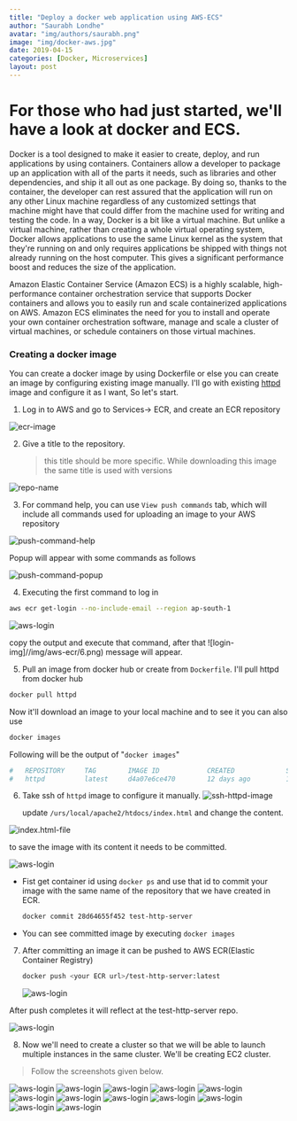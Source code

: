 ```yaml
---
title: "Deploy a docker web application using AWS-ECS"
author: "Saurabh Londhe"
avatar: "img/authors/saurabh.png"
image: "img/docker-aws.jpg"
date: 2019-04-15
categories: [Docker, Microservices]
layout: post
---
```


# For those who had just started, we'll have a look at docker and ECS.

Docker is a tool designed to make it easier to create, deploy, and run applications by using containers. Containers allow a developer to package up an application with all of the parts it needs, such as libraries and other dependencies, and ship it all out as one package. By doing so, thanks to the container, the developer can rest assured that the application will run on any other Linux machine regardless of any customized settings that machine might have that could differ from the machine used for writing and testing the code.
In a way, Docker is a bit like a virtual machine. But unlike a virtual machine, rather than creating a whole virtual operating system, Docker allows applications to use the same Linux kernel as the system that they're running on and only requires applications be shipped with things not already running on the host computer. This gives a significant performance boost and reduces the size of the application.

Amazon Elastic Container Service (Amazon ECS) is a highly scalable, high-performance container orchestration service that supports Docker containers and allows you to easily run and scale containerized applications on AWS. Amazon ECS eliminates the need for you to install and operate your own container orchestration software, manage and scale a cluster of virtual machines, or schedule containers on those virtual machines.

### Creating a docker image

You can create a docker image by using Dockerfile or else you can create an image by configuring existing image manually.
I'll go with existing [httpd](https://hub.docker.com/_/httpd) image and configure it as I want, So let's start.

1.  Log in to AWS and go to Services-> ECR, and create an ECR repository

![ecr-image](/img/aws-ecr/1.png)

2.  Give a title to the repository.
    > this title should be more specific. While downloading this image the same title is used with versions

![repo-name](/img/aws-ecr/2.png)

3.  For command help, you can use `View push commands` tab, which will include all commands used for uploading an image to your AWS repository

![push-command-help](/img/aws-ecr/3.png)

Popup will appear with some commands as follows

![push-command-popup](/img/aws-ecr/4.png)

4.  Executing the first command to log in

```sh
aws ecr get-login --no-include-email --region ap-south-1
```

![aws-login](/img/aws-ecr/5.png)

copy the output and execute that command, after that ![login-img]//img/aws-ecr/6.png) message will appear.

5.  Pull an image from docker hub or create from `Dockerfile`. I'll pull httpd from docker hub

```sh
docker pull httpd
```

Now it'll download an image to your local machine and to see it you can also use

```sh
docker images
```

Following will be the output of "`docker images`"

```sh
#   REPOSITORY     TAG        IMAGE ID            CREATED             SIZE
#   httpd          latest     d4a07e6ce470        12 days ago         132MB
```

6.  Take ssh of `httpd` image to configure it manually.
    ![ssh-httpd-image](/img/aws-ecr/ssh-httpd.png)

    update `/urs/local/apache2/htdocs/index.html` and change the content.

![index.html-file](/img/aws-ecr/7.png)

to save the image with its content it needs to be committed.

![aws-login](/img/aws-ecr/9.png)

- Fist get container id using `docker ps` and use that id to commit your image with the same name of the repository that we have created in ECR.

  ```sh
  docker commit 28d64655f452 test-http-server
  ```

- You can see committed image by executing `docker images`

7.  After committing an image it can be pushed to AWS ECR(Elastic Container Registry)

    ```sh
    docker push <your ECR url>/test-http-server:latest
    ```

    ![aws-login](/img/aws-ecr/10.png)

After push completes it will reflect at the test-http-server repo.

![aws-login](/img/aws-ecr/11.png)

8.  Now we'll need to create a cluster so that we will be able to launch multiple instances in the same cluster. We'll be creating EC2 cluster.

> Follow the screenshots given below.

![aws-login](/img/aws-ecr/12.png)
![aws-login](/img/aws-ecr/13.png)
![aws-login](/img/aws-ecr/14.png)
![aws-login](/img/aws-ecr/15.png)
![aws-login](/img/aws-ecr/16.png)
![aws-login](/img/aws-ecr/17.png)
![aws-login](/img/aws-ecr/18.png)
![aws-login](/img/aws-ecr/19.png)
![aws-login](/img/aws-ecr/20.png)
![aws-login](/img/aws-ecr/21.png)
![aws-login](/img/aws-ecr/22.png)
![aws-login](/img/aws-ecr/23.png)

